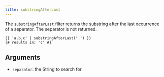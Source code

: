 ```yaml
---
title: substringAfterLast
---
```


The `substringAfterLast` filter returns the substring after the last occurrence of a separator. The separator is not returned.
```twig
{{ 'a.b.c' | substringAfterLast('.') }}
{# results in: 'c' #}
```

## Arguments
- `separator`: the String to search for
